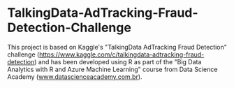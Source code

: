 # TalkingData-AdTracking-Fraud-Detection-Challenge
This project is based on Kaggle's "TalkingData AdTracking Fraud Detection" challenge (https://www.kaggle.com/c/talkingdata-adtracking-fraud-detection) and has been developed using R as part of the "Big Data Analytics with R and Azure Machine Learning" course from Data Science Academy (www.datascienceacademy.com.br).
